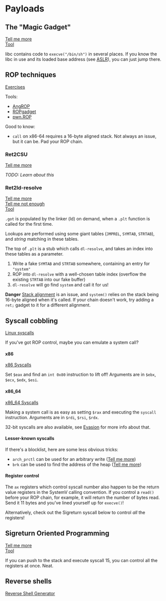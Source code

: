 # Payloads

## The "Magic Gadget"

[Tell me more](https://0xabe.io/howto/exploit/2016/03/30/Radare2-of-the-Lost-Magic-Gadget.html)  
[Tool](https://github.com/david942j/one_gadget)

libc contains code to `execve("/bin/sh")` in several places. If you know the libc in use and its loaded base address \(see [ASLR](Evasion#markdown-header-aslr)\), you can just jump there.

## ROP techniques

[Exercises](https://ropemporium.com/)

Tools:

* [AngROP](https://github.com/angr/angrop)
* [ROPgadget](https://github.com/JonathanSalwan/ROPgadget)
* [pwn.ROP](https://docs.pwntools.com/en/stable/rop/rop.html)

Good to know:

* `call` on x86-64 requires a 16-byte aligned stack. Not always an issue, but it can be. Pad your ROP chain.

### Ret2CSU

[Tell me more](https://www.rootnetsec.com/ropemporium-ret2csu/)

_TODO: Learn about this_

### Ret2ld-resolve

[Tell me more](https://gist.github.com/ricardo2197/8c7f6f5b8950ed6771c1cd3a116f7e62)  
[Tell me not enough](https://ir0nstone.gitbook.io/notes/types/stack/ret2dlresolve)  
[Tool](https://docs.pwntools.com/en/stable/rop/ret2dlresolve.html)

`.got` is populated by the linker \(ld\) on demand, when a `.plt` function is called for the first time.

Lookups are performed using some giant tables \(`JMPREL`, `SYMTAB`, `STRTAB`\), and _string_ matching in these tables.

The top of `.plt` is a stub which calls `dl-resolve`, and takes an index into these tables as a parameter.

1. Write a fake `SYMTAB` and `STRTAB` somewhere, containing an entry for `"system"`
2. ROP into `dl-resolve` with a well-chosen table index \(overflow the existing `STRTAB` into our fake buffer\)
3. `dl-resolve` will go find `system` and call it for us!

**Danger** [Stack alignment](https://ropemporium.com/guide.html#Common%20pitfalls) is an issue, and `system()` relies on the stack being 16-byte aligned when it's called. If your chain doesn't work, try adding a `ret;` gadget to it for a different alignment.

## Syscall cobbling

[Linux syscalls](https://syscalls.w3challs.com/)

If you've got ROP control, maybe you can emulate a system call?

#### x86

[x86 Syscalls](https://syscalls.w3challs.com/?arch=x86)

Set `$eax` and find an `int 0x80` instruction to lift off! Arguments are in `$ebx`, `$ecx`, `$edx`, `$esi`.

#### x86\_64

[x86\_64 Syscalls](https://blog.rchapman.org/posts/Linux_System_Call_Table_for_x86_64/)

Making a system call is as easy as setting `$rax` and executing the `syscall` instruction. Arguments are in `$rdi`, `$rsi`, `$rdx`.

32-bit syscalls are also available, see [Evasion](Evasion#markdown-header-32-bit-syscalls) for more info about that.

#### Lesser-known syscalls

If there's a blocklist, here are some less obvious tricks:

* `arch_prctl` can be used for an arbitrary write \([Tell me more](https://ctftime.org/writeup/18792)\)
* `brk` can be used to find the address of the heap \([Tell me more](https://ctftime.org/writeup/18792)\)

#### Register control

The `ax` registers which control syscall number also happen to be the return value registers in the SystemV calling convention. If you control a `read()` before your ROP chain, for example, it will return the number of bytes read. Send it 11 bytes and you've lined yourself up for `execve()`!

Alternatively, check out the Sigreturn syscall below to control _all_ the registers!

## Sigreturn Oriented Programming

[Tell me more](https://translate.google.com/translate?sl=auto&tl=en&u=https://firmianay.gitbooks.io/ctf-all-in-one/content/doc/6.1.4_pwn_backdoorctf2017_fun_signals.html)  
[Tool](https://docs.pwntools.com/en/stable/rop/srop.html)

If you can push to the stack and execute syscall 15, you can control all the registers at once. Neat.

## Reverse shells

[Reverse Shell Generator](https://weibell.github.io/reverse-shell-generator/)

